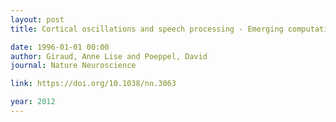 ```yaml
---
layout: post
title: Cortical oscillations and speech processing - Emerging computational principles and operations

date: 1996-01-01 00:00
author: Giraud, Anne Lise and Poeppel, David
journal: Nature Neuroscience

link: https://doi.org/10.1038/nn.3063

year: 2012
---
```



